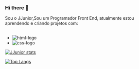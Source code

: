 ### Hi there :pencil:

Sou o JJunior,Sou um Programador Front End, atualmente estou aprendendo e criando projetos com:
<br>
<br>

  - <img src="https://img.shields.io/badge/HTML5-E34F26?style=for-the-badge&logoCOlor=white" alt="html-logo"/>

  - <img src="https://img.shields.io/badge/CSS3-1572B6?style=for-the-badge&logo=css3&logoCOlor=white" alt="css-logo"/>


  [![JJunior stats](https://github-readme-stats.vercel.app/api?username=jjuniorsilva)](https://github.com/anuraghazra/github-readme-stats)
<br>

  [![Top Langs](https://github-readme-stats.vercel.app/api/top-langs/?username=jjuniorsilva)](https://github.com/anuraghazra/github-readme-stats)
  


